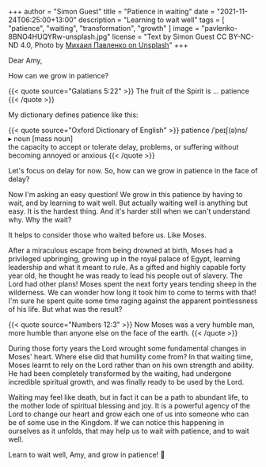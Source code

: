 +++
author = "Simon Guest"
title = "Patience in waiting"
date = "2021-11-24T06:25:00+13:00"
description = "Learning to wait well"
tags = [ "patience", "waiting", "transformation", "growth" ]
image = "pavlenko-8BNO4HUQYRw-unsplash.jpg"
license = "Text by Simon Guest CC BY-NC-ND 4.0, Photo by [Михаил Павленко on Unsplash](https://unsplash.com/photos/8BNO4HUQYRw)"
+++

Dear Amy,

How can we grow in patience?

{{< quote source="Galatians 5:22" >}}
The fruit of the Spirit is ... patience
{{< /quote >}}

My dictionary defines patience like this:

{{< quote source="Oxford Dictionary of English" >}}
patience /ˈpeɪʃ(ə)ns/  
▸ noun [mass noun]  
the capacity to accept or tolerate delay, problems, or suffering without becoming annoyed or anxious
{{< /quote >}}

Let's focus on delay for now. So, how can we grow in patience in the face of delay?

Now I'm asking an easy question! We grow in this patience by having to wait, and by learning to wait well. But actually waiting well is anything but easy. It is the hardest thing. And it's harder still when we can't understand why. Why the wait?

It helps to consider those who waited before us. Like Moses.

After a miraculous escape from being drowned at birth, Moses had a privileged upbringing, growing up in the royal palace of Egypt, learning leadership and what it meant to rule.  As a gifted and highly capable forty year old, he thought he was ready to lead his people out of slavery. The Lord had other plans! Moses spent the next forty years tending sheep in the wilderness. We can wonder how long it took him to come to terms with that! I'm sure he spent quite some time raging against the apparent pointlessness of his life. But what was the result?

{{< quote source="Numbers 12:3" >}}
Now Moses was a very humble man, more humble than anyone else on the face of the earth.
{{< /quote >}}

During those forty years the Lord wrought some fundamental changes in Moses' heart. Where else did that humility come from? In that waiting time, Moses learnt to rely on the Lord rather than on his own strength and ability. He had been completely transformed by the waiting, had undergone incredible spiritual growth, and was finally ready to be used by the Lord.

Waiting may feel like death, but in fact it can be a path to abundant life, to the mother lode of spiritual blessing and joy. It is a powerful agency of the Lord to change our heart and grow each one of us into someone who can be of some use in the Kingdom. If we can notice this happening in ourselves as it unfolds, that may help us to wait with patience, and to wait well.

Learn to wait well, Amy, and grow in patience! 🙏

